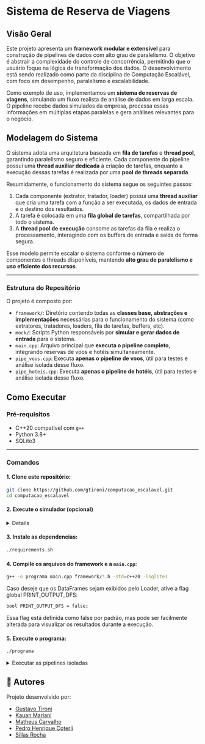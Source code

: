 # Sistema de Reserva de Viagens

## Visão Geral
Este projeto apresenta um **framework modular e extensível** para construção de pipelines de dados com alto grau de paralelismo. O objetivo é abstrair a complexidade do controle de concorrência, permitindo que o usuário foque na lógica de transformação dos dados. O desenvolvimento está sendo realizado como parte da disciplina de Computação Escalável, com foco em desempenho, paralelismo e escalabilidade.

Como exemplo de uso, implementamos um **sistema de reservas de viagens**, simulando um fluxo realista de análise de dados em larga escala. O pipeline recebe dados simulados da empresa, processa essas informações em múltiplas etapas paralelas e gera análises relevantes para o negócio.

## Modelagem do Sistema
O sistema adota uma arquitetura baseada em **fila de tarefas** e **thread pool**, garantindo paralelismo seguro e eficiente. Cada componente do pipeline possui uma **thread auxiliar dedicada** à criação de tarefas, enquanto a execução dessas tarefas é realizada por uma **pool de threads separada**.

Resumidamente, o funcionamento do sistema segue os seguintes passos:

1. Cada componente (extrator, tratador, loader) possui uma **thread auxiliar** que cria uma tarefa com a função a ser executada, os dados de entrada e o destino dos resultados.
2. A tarefa é colocada em uma **fila global de tarefas**, compartilhada por todo o sistema.
3. A **thread pool de execução** consome as tarefas da fila e realiza o processamento, interagindo com os buffers de entrada e saída de forma segura.

Esse modelo permite escalar o sistema conforme o número de componentes e threads disponíveis, mantendo **alto grau de paralelismo e uso eficiente dos recursos**.

---

### Estrutura do Repositório
O projeto é composto por:

- `framework/`: Diretório contendo todas as **classes base, abstrações e implementações** necessárias para o funcionamento do sistema (como extratores, tratadores, loaders, fila de tarefas, buffers, etc).
- `mock/`: Scripts Python responsáveis por **simular e gerar dados de entrada** para o sistema.
- `main.cpp`: Arquivo principal que **executa o pipeline completo**, integrando reservas de voos e hotéis simultaneamente.
- `pipe_voos.cpp`: Executa **apenas o pipeline de voos**, útil para testes e análise isolada desse fluxo.
- `pipe_hoteis.cpp`: Executa **apenas o pipeline de hotéis**, útil para testes e análise isolada desse fluxo.

##  Como Executar

###  Pré-requisitos
- C++20 compatível com `g++`
- Python 3.8+
- SQLite3

---
###  Comandos
#### 1. Clone este repositório:
```sh
git clone https://github.com/gtironi/computacao_escalavel.git
cd computacao_escalavel
```

#### 2. Execute o simulador (opcional)
<details>

1. Crie e ative uma venv:
```sh
python -m venv venv
source venv/bin/activate  # No Windows: venv\Scripts\activate
```

2. Instale as dependências:
```sh
pip install -r requirements.txt
```

3. Execute todos os scripts Python dentro da pasta `mock/`:
```sh
python mock/*.py
```
</details>


####  3. Instale as dependencias:
```sh
./requirements.sh
```
#### 4. Compile os arquivos do framework e a `main.cpp`:
```sh
g++ -o programa main.cpp framework/*.h -std=c++20 -lsqlite3
```

Caso deseje que os DataFrames sejam exibidos pelo Loader, ative a flag global PRINT_OUTPUT_DFS:
```sh
bool PRINT_OUTPUT_DFS = false;
```
Essa flag está definida como false por padrão, mas pode ser facilmente alterada para visualizar os resultados durante a execução.
#### 5. Execute o programa:
```sh
./programa
```
<details><summary>Executar as pipelines isoladas</summary>
Pipeline apenas de voos:

```sh
g++ -o voos pipe_voos.cpp framework/*.h -std=c++20 -lsqlite3
./voos
```

Pipeline apenas de hotéis:

```sh
g++ -o hoteis pipe_hoteis.cpp framework/*.h -std=c++20 -lsqlite3
./hoteis
```
</details>


## 👥 Autores
Projeto desenvolvido por:

- [Gustavo Tironi](https://github.com/gtironi)
- [Kauan Mariani](https://github.com/kauanmaf)
- [Matheus Carvalho](https://github.com/MatCarvalho21)
- [Pedro Henrique Coterli](https://github.com/PedroPHC25)
- [Sillas Rocha](https://github.com/scrocha)
